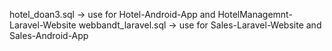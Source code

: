 hotel_doan3.sql          -> use for Hotel-Android-App and HotelManagemnt-Laravel-Website
webbandt_laravel.sql     -> use for Sales-Laravel-Website and Sales-Android-App
